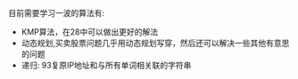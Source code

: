 目前需要学习一波的算法有:
- KMP算法，在28中可以做出更好的解法
- 动态规划,买卖股票问题几乎用动态规划写穿，然后还可以解决一些其他有意思的问题
- 递归: 93复原IP地址和与所有单词相关联的字符串